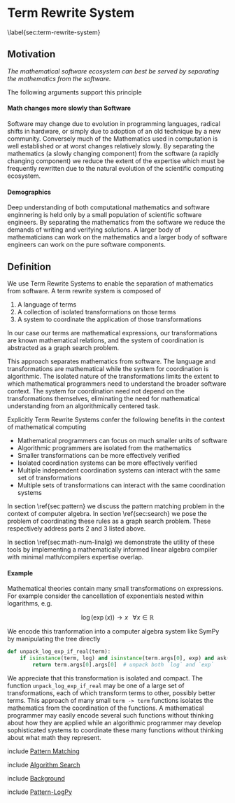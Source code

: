 
Term Rewrite System
===================

\label{sec:term-rewrite-system}

Motivation
----------

*The mathematical software ecosystem can best be served by separating the mathematics from the software.*

The following arguments support this principle

#### Math changes more slowly than Software

Software may change due to evolution in programming languages, radical shifts in hardware, or simply due to adoption of an old technique by a new community.  Conversely much of the Mathematics used in computation is well established or at worst changes relatively slowly.  By separating the mathematics (a slowly changing component) from the software (a rapidly changing component) we reduce the extent of the expertise which must be frequently rewritten due to the natural evolution of the scientific computing ecosystem.


#### Demographics

Deep understanding of both computational mathematics and software enginnering is held only by a small population of scientific software engineers.  By separating the mathematics from the software we reduce the demands of writing and verifying solutions.  A larger body of mathematicians can work on the mathematics and a larger body of software engineers can work on the pure software components.


Definition
----------

We use Term Rewrite Systems to enable the separation of mathematics from software.  A term rewrite system is composed of

1.  A language of terms
2.  A collection of isolated transformations on those terms
3.  A system to coordinate the application of those transformations

In our case our terms are mathematical expressions, our transformations are known mathematical relations, and the system of coordination is abstracted as a graph search problem.

This approach separates mathematics from software.  The language and transformations are mathematical while the system for coordination is algorithmic.  The isolated nature of the transformations limits the extent to which mathematical programmers need to understand the broader software context.  The system for coordination need not depend on the transformations themselves, eliminating the need for mathematical understanding from an algorithmically centered task.

Explicitly Term Rewrite Systems confer the following benefits in the context of mathematical computing

*   Mathematical programmers can focus on much smaller units of software
*   Algorithmic programmers are isolated from the mathematics
*   Smaller transformations can be more effectively verified
*   Isolated coordination systems can be more effectively verified
*   Multiple independent coordination systems can interact with the same set of transformations
*   Multiple sets of transformations can interact with the same coordination systems


In section \ref{sec:pattern} we discuss the pattern matching problem in the context of computer algebra.  In section \ref{sec:search} we pose the problem of coordinating these rules as a graph search problem.  These respectively address parts 2 and 3 listed above.

In section \ref{sec:math-num-linalg} we demonstrate the utility of these tools by implementing a mathematically informed linear algebra compiler with minimal math/compilers expertise overlap.


#### Example

Mathematical theories contain many small transformations on expressions.  For example  consider the cancellation of exponentials nested within logarithms, e.g. 

$$\log(\exp(x)) \rightarrow x \;\;\; \forall x \in \mathbb{R}$$

We encode this tranformation into a computer algebra system like SymPy by manipulating the tree directly

~~~~~~~~~~Python
def unpack_log_exp_if_real(term):
    if isinstance(term, log) and isinstance(term.args[0], exp) and ask(Q.real(x)):
        return term.args[0].args[0]  # unpack both `log` and `exp`
~~~~~~~~~~

We appreciate that this transformation is isolated and compact.  The function `unpack_log_exp_if_real` may be one of a large set of transformations, each of which transform terms to other, possibly better terms.  This approach of many small `term -> term` functions isolates the mathematics from the coordination of the functions.  A mathematical programmer may easily encode several such functions without thinking about how they are applied while an algorithmic programmer may develop sophisticated systems to coordinate these many functions without thinking about what math they represent.

include [Pattern Matching](pattern.md)

include [Algorithm Search](search.md)

include [Background](trs-background.md)

include [Pattern-LogPy](pattern-logpy.md)
